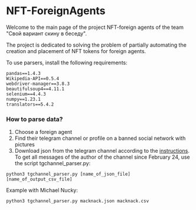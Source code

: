 # NFT-ForeignAgents

Welcome to the main page of the project NFT-foreign agents of the team "Свой вариант скину в беседу". 

The project is dedicated to solving the problem of partially automating the creation and placement of NFT tokens for foreign agents.

To use parsers, install the following requirements:

```
pandas==1.4.3
Wikipedia-API==0.5.4
webdriver-manager==3.8.3
beautifulsoup4==4.11.1
selenium==4.4.3
numpy==1.23.1
translators==5.4.2
```
### How to parse data?
1. Choose a foreign agent
2. Find their telegram channel or profile on a banned social network with pictures
3. Download json from the telegram channel according to the [instructions](https://www.mobigyaan.com/telegram-4-9-1-update). 
To get all messages of the author of the channel since February 24, use the script tgchannel_parser.py:
```
python3 tgchannel_parser.py [name_of_json_file] [name_of_output_csv_file]
```
Example with Michael Nucky:
```
python3 tgchannel_parser.py macknack.json macknack.csv 
```
